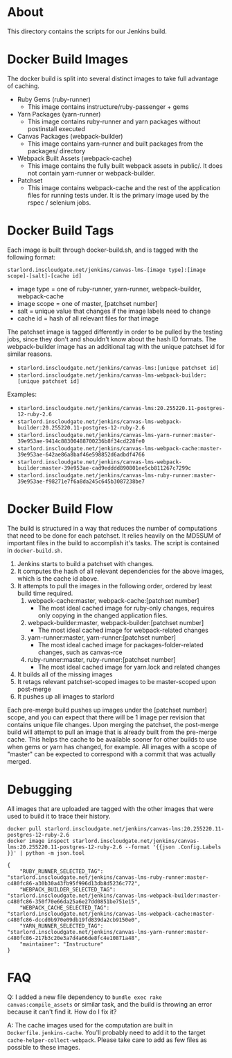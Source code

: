 # About

This directory contains the scripts for our Jenkins build.

# Docker Build Images

The docker build is split into several distinct images to take full advantage
of caching.

- Ruby Gems (ruby-runner)
    - This image contains instructure/ruby-passenger + gems
- Yarn Packages (yarn-runner)
    - This image contains ruby-runner and yarn packages without postinstall executed
- Canvas Packages (webpack-builder)
    - This image contains yarn-runner and built packages from the packages/ directory
- Webpack Built Assets (webpack-cache)
    - This image contains the fully built webpack assets in public/. It does not contain
  yarn-runner or webpack-builder.
- Patchset
    - This image contains webpack-cache and the rest of the application files for
  running tests under. It is the primary image used by the rspec / selenium jobs.

# Docker Build Tags

Each image is built through docker-build.sh, and is tagged with the following format:

```
starlord.inscloudgate.net/jenkins/canvas-lms-[image type]:[image scope]-[salt]-[cache id]
```

- image type = one of ruby-runner, yarn-runner, webpack-builder, webpack-cache
- image scope = one of master, [patchset number]
- salt = unique value that changes if the image labels need to change
- cache id = hash of all relevant files for that image

The patchset image is tagged differently in order to be pulled by the testing jobs, since they
don't and shouldn't know about the hash ID formats. The webpack-builder image has an additional
tag with the unique patchset id for similar reasons.

- `starlord.inscloudgate.net/jenkins/canvas-lms:[unique patchset id]`
- `starlord.inscloudgate.net/jenkins/canvas-lms-webpack-builder:[unique patchset id]`

Examples:

- `starlord.inscloudgate.net/jenkins/canvas-lms:20.255220.11-postgres-12-ruby-2.6`
- `starlord.inscloudgate.net/jenkins/canvas-lms-webpack-builder:20.255220.11-postgres-12-ruby-2.6`
- `starlord.inscloudgate.net/jenkins/canvas-lms-yarn-runner:master-39e953ae-9414c88300488700236b8f34cd228fe0`
- `starlord.inscloudgate.net/jenkins/canvas-lms-webpack-cache:master-39e953ae-642ae86a8baf46e598852d6adbdf4766`
- `starlord.inscloudgate.net/jenkins/canvas-lms-webpack-builder:master-39e953ae-cad9edddd890801ee5cb811267c7299c`
- `starlord.inscloudgate.net/jenkins/canvas-lms-ruby-runner:master-39e953ae-f98271e7f6a8da245c645b3087238be7`

# Docker Build Flow

The build is structured in a way that reduces the number of computations that need to be done for each patchset. It
relies heavily on the MD5SUM of important files in the build to accomplish it's tasks. The script is contained
in `docker-build.sh`.

1. Jenkins starts to build a patchset with changes.
2. It computes the hash of all relevant dependencies for the above images, which is the cache id above.
3. It attempts to pull the images in the following order, ordered by least build time required.
    1. webpack-cache:master, webpack-cache:[patchset number]
        * The most ideal cached image for ruby-only changes, requires only copying in the changed application files.
    2. webpack-builder:master, webpack-builder:[patchset number]
        * The most ideal cached image for webpack-related changes
    3. yarn-runner:master, yarn-runner:[patchset number]
        * The most ideal cached image for packages-folder-related changes, such as canvas-rce
    4. ruby-runner:master, ruby-runner:[patchset number]
        * The most ideal cached image for yarn.lock and related changes
4. It builds all of the missing images
5. It retags relevant patchset-scoped images to be master-scoped upon post-merge
6. It pushes up all images to starlord

Each pre-merge build pushes up images under the [patchset number] scope, and you can expect that there will be 1 image
per revision that contains unique file changes. Upon merging the patchset, the post-merge build will attempt to pull
an image that is already built from the pre-merge cache. This helps the cache to be available sooner for other builds
to use when gems or yarn has changed, for example. All images with a scope of "master" can be expected to correspond
with a commit that was actually merged.

# Debugging

All images that are uploaded are tagged with the other images that were used to build it to trace their history.

```
docker pull starlord.inscloudgate.net/jenkins/canvas-lms:20.255220.11-postgres-12-ruby-2.6
docker image inspect starlord.inscloudgate.net/jenkins/canvas-lms:20.255220.11-postgres-12-ruby-2.6 --format '{{json .Config.Labels }}' | python -m json.tool

{
    "RUBY_RUNNER_SELECTED_TAG": "starlord.inscloudgate.net/jenkins/canvas-lms-ruby-runner:master-c480fc86-a30b30a43fb95f996d13db8d5236c772",
    "WEBPACK_BUILDER_SELECTED_TAG": "starlord.inscloudgate.net/jenkins/canvas-lms-webpack-builder:master-c480fc86-350f70e66da25a6e27dd0851be751e15",
    "WEBPACK_CACHE_SELECTED_TAG": "starlord.inscloudgate.net/jenkins/canvas-lms-webpack-cache:master-c480fc86-dccd0b970e09db19fd839da2cb9150e0",
    "YARN_RUNNER_SELECTED_TAG": "starlord.inscloudgate.net/jenkins/canvas-lms-yarn-runner:master-c480fc86-217b3c20e3a7d4a66de8fc4e10871a48",
    "maintainer": "Instructure"
}
```

# FAQ

Q: I added a new file dependency to `bundle exec rake canvas:compile_assets` or similar task, and
   the build is throwing an error because it can't find it. How do I fix it?

A: The cache images used for the computation are built in `Dockerfile.jenkins-cache`. You'll
   probably need to add it to the target `cache-helper-collect-webpack`. Please take care to
   add as few files as possible to these images.
